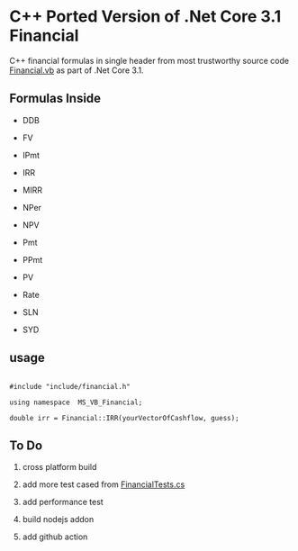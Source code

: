 # C++ Ported Version of .Net Core 3.1 Financial

C++ financial formulas in single header from most trustworthy source code [Financial.vb](https://github.com/dotnet/corefx/blob/release/3.1/src/Microsoft.VisualBasic.Core/src/Microsoft/VisualBasic/Financial.vb) as part of .Net Core 3.1. 


## Formulas Inside

* DDB

* FV

* IPmt

* IRR

* MIRR

* NPer

* NPV

* Pmt

* PPmt

* PV

* Rate

* SLN

* SYD

## usage

```

#include "include/financial.h"

using namespace  MS_VB_Financial;

double irr = Financial::IRR(yourVectorOfCashflow, guess);

```

## To Do

1. cross platform build

2. add more test cased from [FinancialTests.cs](https://github.com/dotnet/corefx/blob/release/3.1/src/Microsoft.VisualBasic.Core/tests/FinancialTests.cs)

3. add performance test

4. build nodejs addon

5. add github action